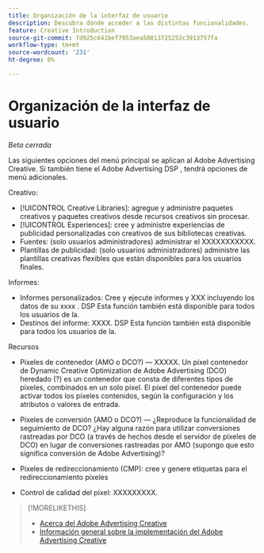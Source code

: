 ```yaml
---
title: Organización de la interfaz de usuario
description: Descubra dónde acceder a las distintas funcionalidades.
feature: Creative Introduction
source-git-commit: fd925c641bef7953aea50813725252c3913757fa
workflow-type: tm+mt
source-wordcount: '231'
ht-degree: 0%

---
```


# Organización de la interfaz de usuario

*Beta cerrada*

<!-- necessary to include this? -->

Las siguientes opciones del menú principal se aplican al Adobe Advertising Creative. Si también tiene el Adobe Advertising DSP <!-- full xxxx -->, tendrá opciones de menú adicionales.

<!-- Show screen shot of UI for Creative-only clients? -->

<!-- Update DSP Guide to include Creative menu  in UI overview, plus I'll need to add x-refs in various places, including probably in the Intro/Key Features section. -->

Creativo:
* [!UICONTROL Creative Libraries]: agregue y administre paquetes creativos y paquetes creativos<!-- add x-ref to glossary term --> desde recursos creativos sin procesar.
* [!UICONTROL Experiences]: cree y administre experiencias de publicidad personalizadas con creativos de sus bibliotecas creativas.
* Fuentes: (solo usuarios administradores) administrar el XXXXXXXXXXX.
* Plantillas de publicidad: (solo usuarios administradores) administre las plantillas creativas flexibles que están disponibles para los usuarios finales.

Informes:
* Informes personalizados: Cree y ejecute informes y XXX     incluyendo los datos de su xxxx <!-- Will we have specific reports or reporting fct within other reports by creative library, creative, bundle, or experience? -->. DSP Esta función también está disponible para todos los usuarios de la.
* Destinos del informe: XXXX. DSP Esta función también está disponible para todos los usuarios de la.

Recursos
* Píxeles de contenedor (AMO o DCO?) — <!-- (Administrator users) --> XXXXX. Un píxel contenedor de Dynamic Creative Optimization de Adobe Advertising (DCO) heredado (?) es un contenedor que consta de diferentes tipos de píxeles, combinados en un solo píxel. El píxel del contenedor puede activar todos los píxeles contenidos, según la configuración y los atributos o valores de entrada.

* Píxeles de conversión (AMO o DCO?) — ¿Reproduce la funcionalidad de seguimiento de DCO? ¿Hay alguna razón para utilizar conversiones rastreadas por DCO (a través de hechos desde el servidor de píxeles de DCO) en lugar de conversiones rastreadas por AMO (supongo que esto significa conversión de Adobe Advertising)?

* Píxeles de redireccionamiento (CMP): cree y genere etiquetas para el redireccionamiento
píxeles

* Control de calidad del píxel: XXXXXXXXX.

<!-- XXX: Configure access to an Adobe Experience Manager account. -->



>[!MORELIKETHIS]
>
>* [Acerca del Adobe Advertising Creative](/help/creative/introduction/creative-about.md)
>* [Información general sobre la implementación del Adobe Advertising Creative](/help/creative/introduction/implementation-overview.md)
